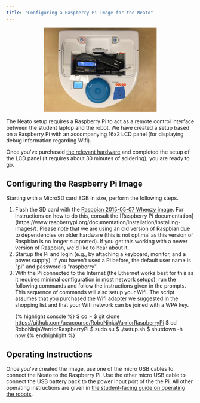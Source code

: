 ```yaml
---
title: "Configuring a Raspberry Pi Image for the Neato"
---
```


<p align="center"> <img src="Pictures/neato_overview.jpeg" alt="A picture of a Neato robotic vacuum cleaner with a custom remote control interface based on Raspberry Pi" width="60%" height="60%">
</p>

The Neato setup requires a Raspberry Pi to act as a remote control interface between the student laptop and the robot. We have created a setup based on a Raspberry Pi with an accompanying 16x2 LCD panel (for displaying debug information regarding Wifi).

Once you've purchased [the relevant hardware](shopping_list) and completed the setup of the LCD panel (it requires about 30 minutes of soldering), you are ready to go.

## Configuring the Raspberry Pi Image

Starting with a MicroSD card 8GB in size, perform the following steps.

<ol>
<li>
Flash the SD card with the <a href="https://downloads.raspberrypi.org/raspbian/images/raspbian-2015-05-07/2015-05-05-raspbian-wheezy.zip">Raspbian 2015-05-07 Wheezy image</a>.  For instructions on how to do this, consult the [Raspberry Pi documentation](https://www.raspberrypi.org/documentation/installation/installing-images/).  Please note that we are using an old version of Raspbian due to dependencies on older hardware (this is not optimal as this version of Raspbian is no longer supported).  If you get this working with a newer version of Raspbian, we'd like to hear about it.</li>

<li>Startup the Pi and login (e.g., by attaching a keyboard, monitor, and a power supply).  If you haven't used a Pi before, the default user name is "pi" and password is "raspberry".</li>

<li>With the Pi connected to the Internet (the Ethernet works best for this as it requires minimal configuration in most network setups), run the following commands and follow the instructions given in the prompts.  This sequence of commands will also setup your Wifi.  The script assumes that you purchased the Wifi adapter we suggested in the shopping list and that your Wifi network can be joined with a WPA key.

{% highlight console %}
$ cd ~
$ git clone https://github.com/qeacourse/RoboNinjaWarriorRaspberryPi
$ cd RoboNinjaWarriorRaspberryPi
$ sudo su
$ ./setup.sh
$ shutdown -h now
{% endhighlight %}
</li>
</ol>

## Operating Instructions

Once you've created the image, use one of the micro USB cables to connect the Neato to the Raspberry Pi.  Use the other micro USB cable to connect the USB battery pack to the power input port of the the Pi.  All other operating instructions are given in [the student-facing guide on operating the robots](meet_your_neato).
